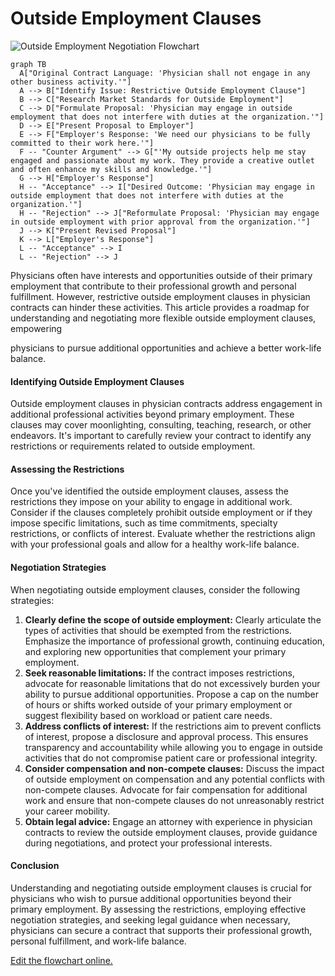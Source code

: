 # Outside Employment Clauses

![Outside Employment Negotiation Flowchart](https://showme.redstarplugin.com/s/j0a5ux0A)

```mermaid
graph TB
  A["Original Contract Language: 'Physician shall not engage in any other business activity.'"]
  A --> B["Identify Issue: Restrictive Outside Employment Clause"]
  B --> C["Research Market Standards for Outside Employment"]
  C --> D["Formulate Proposal: 'Physician may engage in outside employment that does not interfere with duties at the organization.'"]
  D --> E["Present Proposal to Employer"]
  E --> F["Employer's Response: 'We need our physicians to be fully committed to their work here.'"]
  F -- "Counter Argument" --> G["'My outside projects help me stay engaged and passionate about my work. They provide a creative outlet and often enhance my skills and knowledge.'"]
  G --> H["Employer's Response"]
  H -- "Acceptance" --> I["Desired Outcome: 'Physician may engage in outside employment that does not interfere with duties at the organization.'"]
  H -- "Rejection" --> J["Reformulate Proposal: 'Physician may engage in outside employment with prior approval from the organization.'"]
  J --> K["Present Revised Proposal"]
  K --> L["Employer's Response"]
  L -- "Acceptance" --> I
  L -- "Rejection" --> J
```

Physicians often have interests and opportunities outside of their primary employment that contribute to their professional growth and personal fulfillment. However, restrictive outside employment clauses in physician contracts can hinder these activities. This article provides a roadmap for understanding and negotiating more flexible outside employment clauses, empowering

physicians to pursue additional opportunities and achieve a better work-life balance.

#### Identifying Outside Employment Clauses

Outside employment clauses in physician contracts address engagement in additional professional activities beyond primary employment. These clauses may cover moonlighting, consulting, teaching, research, or other endeavors. It's important to carefully review your contract to identify any restrictions or requirements related to outside employment.

#### Assessing the Restrictions

Once you've identified the outside employment clauses, assess the restrictions they impose on your ability to engage in additional work. Consider if the clauses completely prohibit outside employment or if they impose specific limitations, such as time commitments, specialty restrictions, or conflicts of interest. Evaluate whether the restrictions align with your professional goals and allow for a healthy work-life balance.

#### Negotiation Strategies

When negotiating outside employment clauses, consider the following strategies:

1. **Clearly define the scope of outside employment:** Clearly articulate the types of activities that should be exempted from the restrictions. Emphasize the importance of professional growth, continuing education, and exploring new opportunities that complement your primary employment.
2. **Seek reasonable limitations:** If the contract imposes restrictions, advocate for reasonable limitations that do not excessively burden your ability to pursue additional opportunities. Propose a cap on the number of hours or shifts worked outside of your primary employment or suggest flexibility based on workload or patient care needs.
3. **Address conflicts of interest:** If the restrictions aim to prevent conflicts of interest, propose a disclosure and approval process. This ensures transparency and accountability while allowing you to engage in outside activities that do not compromise patient care or professional integrity.
4. **Consider compensation and non-compete clauses:** Discuss the impact of outside employment on compensation and any potential conflicts with non-compete clauses. Advocate for fair compensation for additional work and ensure that non-compete clauses do not unreasonably restrict your career mobility.
5. **Obtain legal advice:** Engage an attorney with experience in physician contracts to review the outside employment clauses, provide guidance during negotiations, and protect your professional interests.

#### Conclusion

Understanding and negotiating outside employment clauses is crucial for physicians who wish to pursue additional opportunities beyond their primary employment. By assessing the restrictions, employing effective negotiation strategies, and seeking legal guidance when necessary, physicians can secure a contract that supports their professional growth, personal fulfillment, and work-life balance.

[Edit the flowchart online.](https://showme.redstarplugin.com/s/sxicbbmE)
